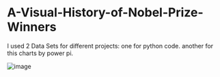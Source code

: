 # A-Visual-History-of-Nobel-Prize-Winners
I used 2 Data Sets for different projects:
 one for python code.
 another for this charts by power pi.

![image](https://user-images.githubusercontent.com/58444526/169449761-676188a0-88fc-4fbb-af86-f77a817b1e75.png)
